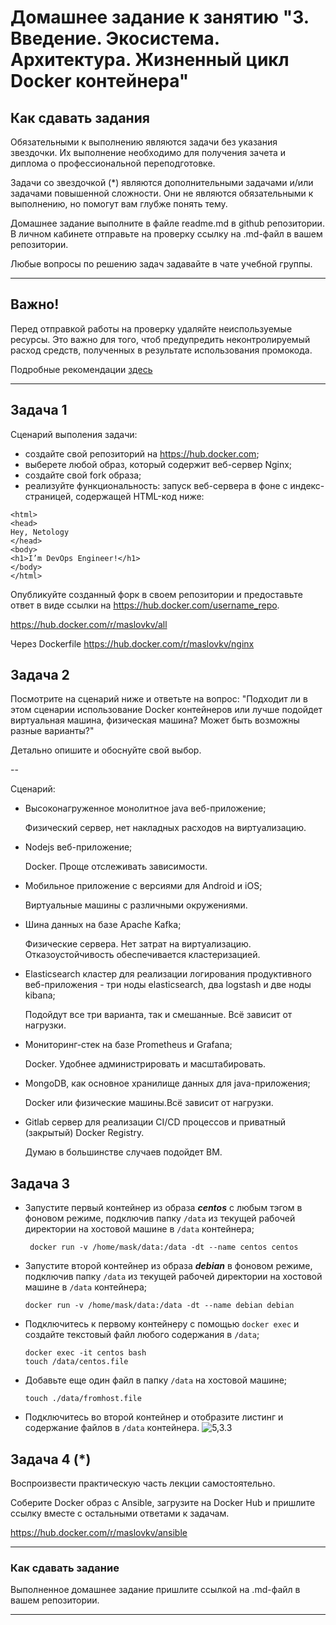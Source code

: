 # Домашнее задание к занятию "3. Введение. Экосистема. Архитектура. Жизненный цикл Docker контейнера"

## Как сдавать задания

Обязательными к выполнению являются задачи без указания звездочки. Их выполнение необходимо для получения зачета и диплома о профессиональной переподготовке.

Задачи со звездочкой (*) являются дополнительными задачами и/или задачами повышенной сложности. Они не являются обязательными к выполнению, но помогут вам глубже понять тему.

Домашнее задание выполните в файле readme.md в github репозитории. В личном кабинете отправьте на проверку ссылку на .md-файл в вашем репозитории.

Любые вопросы по решению задач задавайте в чате учебной группы.

---


## Важно!

Перед отправкой работы на проверку удаляйте неиспользуемые ресурсы.
Это важно для того, чтоб предупредить неконтролируемый расход средств, полученных в результате использования промокода.

Подробные рекомендации [здесь](https://github.com/netology-code/virt-homeworks/blob/virt-11/r/README.md)

---

## Задача 1

Сценарий выполения задачи:

- создайте свой репозиторий на https://hub.docker.com;
- выберете любой образ, который содержит веб-сервер Nginx;
- создайте свой fork образа;
- реализуйте функциональность:
запуск веб-сервера в фоне с индекс-страницей, содержащей HTML-код ниже:
```
<html>
<head>
Hey, Netology
</head>
<body>
<h1>I’m DevOps Engineer!</h1>
</body>
</html>
```
Опубликуйте созданный форк в своем репозитории и предоставьте ответ в виде ссылки на https://hub.docker.com/username_repo.

https://hub.docker.com/r/maslovkv/all

Через Dockerfile
https://hub.docker.com/r/maslovkv/nginx

## Задача 2

Посмотрите на сценарий ниже и ответьте на вопрос:
"Подходит ли в этом сценарии использование Docker контейнеров или лучше подойдет виртуальная машина, физическая машина? Может быть возможны разные варианты?"

Детально опишите и обоснуйте свой выбор.

--

Сценарий:

- Высоконагруженное монолитное java веб-приложение;
  
  Физический сервер, нет накладных расходов на виртуализацию.
  
- Nodejs веб-приложение;
  
  Docker. Проще отслеживать зависимости.

- Мобильное приложение c версиями для Android и iOS;

  Виртуальные машины с различными окружениями.

- Шина данных на базе Apache Kafka;
  
  Физические сервера. Нет затрат на виртуализацию. Отказоустойчивость обеспечивается кластеризацией. 
  
- Elasticsearch кластер для реализации логирования продуктивного веб-приложения - три ноды elasticsearch, два logstash и две ноды kibana;

  Подойдут все три варианта, так и смешанные. Всё зависит от нагрузки.  

- Мониторинг-стек на базе Prometheus и Grafana;

  Docker. Удобнее администрировать и масштабировать.

- MongoDB, как основное хранилище данных для java-приложения;
   
  Docker или физические машины.Всё зависит от нагрузки.

- Gitlab сервер для реализации CI/CD процессов и приватный (закрытый) Docker Registry.

  Думаю в большинстве случаев подойдет ВМ.

## Задача 3

- Запустите первый контейнер из образа ***centos*** c любым тэгом в фоновом режиме, подключив папку ```/data``` из текущей рабочей директории на хостовой машине в ```/data``` контейнера;
 
  ``` docker run -v /home/mask/data:/data -dt --name centos centos```
- Запустите второй контейнер из образа ***debian*** в фоновом режиме, подключив папку ```/data``` из текущей рабочей директории на хостовой машине в ```/data``` контейнера;

  ```docker run -v /home/mask/data:/data -dt --name debian debian```
- Подключитесь к первому контейнеру с помощью ```docker exec``` и создайте текстовый файл любого содержания в ```/data```;
  ```commandline
  docker exec -it centos bash
  touch /data/centos.file
  ```
- Добавьте еще один файл в папку ```/data``` на хостовой машине;

  ```touch ./data/fromhost.file```

- Подключитесь во второй контейнер и отобразите листинг и содержание файлов в ```/data``` контейнера.
  ![5,3.3](5.3/5.3.3.png)
## Задача 4 (*)

Воспроизвести практическую часть лекции самостоятельно.

Соберите Docker образ с Ansible, загрузите на Docker Hub и пришлите ссылку вместе с остальными ответами к задачам.

https://hub.docker.com/r/maslovkv/ansible

---

### Как cдавать задание

Выполненное домашнее задание пришлите ссылкой на .md-файл в вашем репозитории.

---